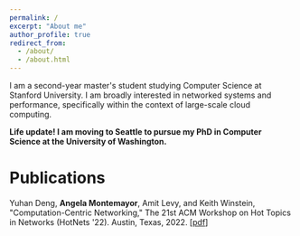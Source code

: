 ```yaml
---
permalink: /
excerpt: "About me"
author_profile: true
redirect_from: 
  - /about/
  - /about.html
---
```


I am a second-year master's student studying Computer Science at Stanford University. I am broadly interested in networked systems and performance, specifically within the context of large-scale cloud computing.

**Life update! I am moving to Seattle to pursue my PhD in Computer Science at the University of Washington.**

Publications
======
Yuhan Deng, **Angela Montemayor**, Amit Levy, and Keith Winstein, "Computation-Centric Networking," The 21st ACM Workshop on Hot Topics in Networks (HotNets '22). Austin, Texas, 2022. [[pdf](http://angelamontemayor.github.io/files/hotnets22-final168[77].pdf)]

